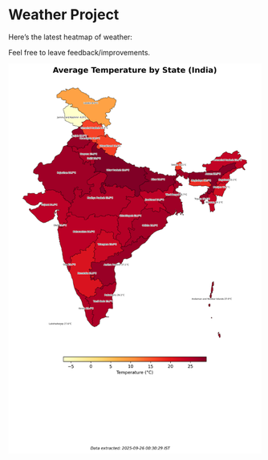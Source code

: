 # Weather Project

Here’s the latest heatmap of weather:

Feel free to leave feedback/improvements.

![India Heatmap](docs/assets/india_heatmap.png?v=D5914F)
